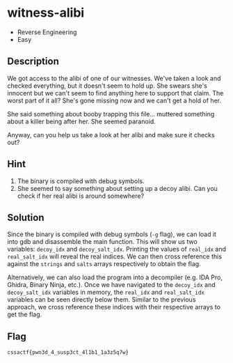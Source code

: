 # witness-alibi
- Reverse Engineering
- Easy

## Description
We got access to the alibi of one of our witnesses. We've taken a look and checked everything, but it doesn't seem to hold up. She swears she's innocent but we can't seem to find anything here to support that claim.
The worst part of it all? She's gone missing now and we can't get a hold of her.

She said something about booby trapping this file... muttered something about a killer being after her. She seemed paranoid.

Anyway, can you help us take a look at her alibi and make sure it checks out?

## Hint

1. The binary is compiled with debug symbols.
2. She seemed to say something about setting up a decoy alibi. Can you check if her real alibi is around somewhere?

## Solution
Since the binary is compiled with debug symbols (`-g` flag), we can load it into gdb and disassemble the main function. This will show us two variables: `decoy_idx` and `decoy_salt_idx`.
Printing the values of `real_idx` and `real_salt_idx` will reveal the real indices. We can then cross reference this against the `strings` and `salts` arrays respectively to obtain the flag.

Alternatively, we can also load the program into a decompiler (e.g. IDA Pro, Ghidra, Binary Ninja, etc.). Once we have navigated to the `decoy_idx`  and `decoy_salt_idx` variables in memory,
the `real_idx` and `real_salt_idx` variables can be seen directly below them. Similar to the previous approach, we cross reference these indices with their respective arrays to get the flag.

## Flag
`cssactf{pwn3d_4_susp3ct_4l1b1_1a3z5q7w}`
